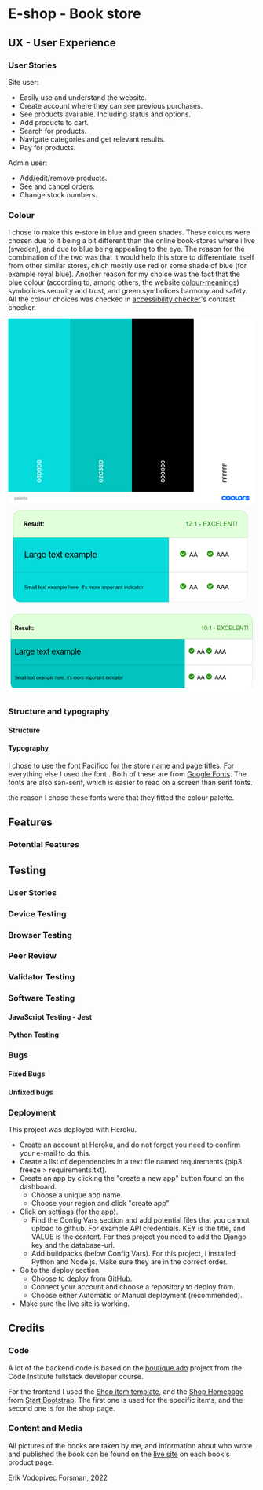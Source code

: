 # E-shop - Book store

## UX - User Experience
### User Stories
Site user:
- Easily use and understand the website.
- Create account where they can see previous purchases.
- See products available. Including status and options.
- Add products to cart.
- Search for products.
- Navigate categories and get relevant results.
- Pay for products.

Admin user:
- Add/edit/remove products.
- See and cancel orders.
- Change stock numbers.

### Colour
I chose to make this e-store in blue and green shades. These colours were chosen due to it being a bit different than the online book-stores where i live (sweden), and due to blue being appealing to the eye. The reason for the combination of the two was that it would help this store to differentiate itself from other similar stores, chich mostly use red or some shade of blue (for example royal blue). Another reason for my choice was the fact that the blue colour (according to, among others, the website [colour-meanings](https://www.color-meanings.com)) symbolices security and trust, and green symbolices harmony and safety. All the colour choices was checked in [accessibility checker](https://www.accessibilitychecker.org/color-contrast-checker/)'s contrast checker.

![colour-palette](misc/book-store-palette.png)
![colour-checker-blue-green](misc/colour-check-blue-green.PNG)
![colour-checker-light-green](misc/colour-check-light-green.PNG)

### Structure and typography 

#### Structure

#### Typography
I chose to use the font Pacifico for the store name and page titles. For everything else I used the font . Both of these are from [Google Fonts](). The fonts are also san-serif, which is easier to read on a screen than serif fonts.

the reason I chose these fonts were that they fitted the colour palette. 

## Features

### Potential Features

## Testing

### User Stories

### Device Testing

### Browser Testing

### Peer Review

### Validator Testing

### Software Testing
#### JavaScript Testing - Jest

#### Python Testing

### Bugs
#### Fixed Bugs

#### Unfixed bugs

### Deployment
This project was deployed with Heroku.

- Create an account at Heroku, and do not forget you need to confirm your e-mail to do this.
- Create a list of dependencies in a text file named requirements (pip3 freeze > requirements.txt).
- Create an app by clicking the "create a new app" button found on the dashboard.
    - Choose a unique app name.
    - Choose your region and click "create app"
- Click on settings (for the app).
    - Find the Config Vars section and add potential files that you cannot upload to github. For example API credentials. KEY is the title, and VALUE is the content. For thos project you need to add the Django key and the database-url.
    - Add buildpacks (below Config Vars). For this project, I installed Python and Node.js. Make sure they are in the correct order.
- Go to the deploy section.
    - Choose to deploy from GitHub.
    - Connect your account and choose a repository to deploy from.
    - Choose either Automatic or Manual deployment (recommended).
- Make sure the live site is working.

## Credits
### Code
A lot of the backend code is based on the [boutique ado](https://github.com/Code-Institute-Solutions/boutique_ado_v1) project from the Code Institute fullstack developer course.

For the frontend I used the [Shop item template](https://startbootstrap.com/template/shop-item), and the [Shop Homepage](https://startbootstrap.com/template/shop-homepage) from [Start Bootstrap](https://startbootstrap.com). The first one is used for the specific items, and the second one is for the shop page.

### Content and Media
All pictures of the books are taken by me, and information about who wrote and published the book can be found on the [live site]() on each book's product page.

Erik Vodopivec Forsman, 2022
